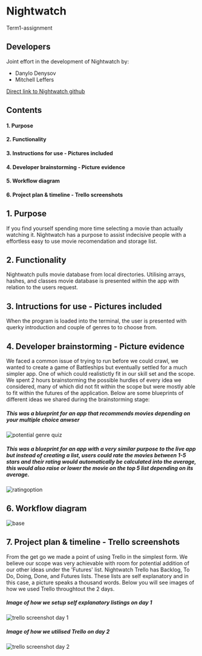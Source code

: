 # Nightwatch
Term1-assignment

## Developers
Joint effort in the development of Nightwatch by:
- Danylo Denysov
- Mitchell Leffers

[Direct link to Nightwatch github](https://github.com/Leffers90/Nightwatch)

## Contents
#### 1. Purpose
#### 2. Functionality
#### 3. Instructions for use - Pictures included
#### 4. Developer brainstorming - Picture evidence
#### 5. Workflow diagram
#### 6. Project plan & timeline - Trello screenshots




## 1. Purpose
If you find yourself spending more time selecting a movie than actually watching it. Nightwatch has a purpose to assist indecisive people with a effortless easy to use movie recomendation and storage list.


## 2. Functionality
Nightwatch pulls movie database from local directories. Utilising arrays, hashes, and classes movie database is presented within the app with relation to the users request.


## 3. Intructions for use - Pictures included
When the program is loaded into the terminal, the user is presented with querky introduction and couple of genres to to choose from.

## 4. Developer brainstorming - Picture evidence
We faced a common issue of trying to run before we could crawl, we wanted to create a game of Battleships but eventually settled for a much simpler app. One of which could realistictly fit in our skill set and the scope. We spent 2 hours brainstorming the possible hurdles of every idea we considered, many of which did not fit within the scope but were mostly able to fit within the futures of the application. 
Below are some blueprints of different ideas we shared during the brainstorming stage:

##### *This was a blueprint for an app that recommends movies depending on your multiple choice anwser*
![potential genre quiz](https://user-images.githubusercontent.com/39307727/45063328-bfb8d080-b0f0-11e8-8d8b-7007a98d4a95.png)

##### *This was a blueprint for an app with a very similar purpose to the live app but instead of creating a list, users could rate the movies between 1-5 stars and their rating would automatically be calculated into the average, this would also raise or lower the movie on the top 5 list depending on its average.*
![ratingoption](https://user-images.githubusercontent.com/39307727/45063423-41a8f980-b0f1-11e8-8987-d27b4b150db4.png)

## 6. Workflow diagram
![base](https://user-images.githubusercontent.com/39307727/45017532-285d6a00-b06b-11e8-8369-932a05679c85.png)

## 7. Project plan & timeline - Trello screenshots
From the get go we made a point of using Trello in the simplest form. We believe our scope was very achievable with room for potential addition of our other ideas under the 'Futures' list.
Nightwatch Trello has Backlog, To Do, Doing, Done, and Futures lists. These lists are self explanatory and in this case, a picture speaks a thousand words.
Below you will see images of how we used Trello throughtout the 2 days.

##### *Image of how we setup self explanatory listings on day 1*
![trello screenshot day 1](https://user-images.githubusercontent.com/39307727/45063195-1d98e880-b0f0-11e8-83f9-a9f1a57798fd.png)


##### *Image of how we utilised Trello on day 2*
![trello screenshot day 2](https://user-images.githubusercontent.com/39307727/45069939-5053d880-b112-11e8-8ff2-35d9af36097b.png)

